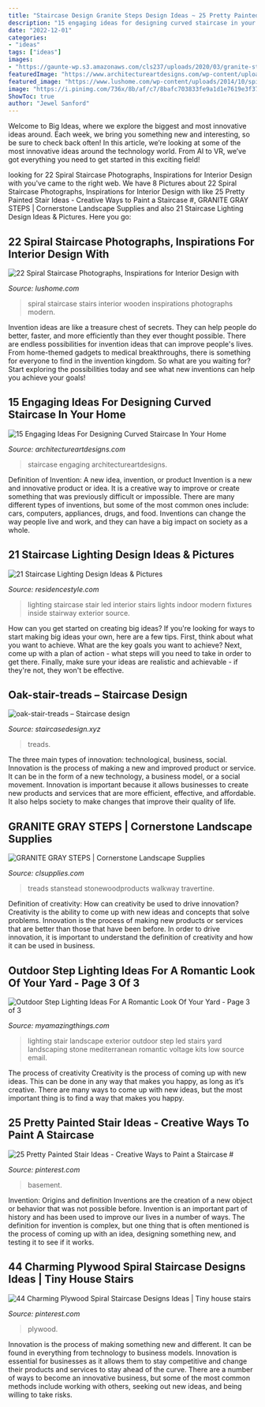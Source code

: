 ```yaml
---
title: "Staircase Design Granite Steps Design Ideas ~ 25 Pretty Painted Stair Ideas"
description: "15 engaging ideas for designing curved staircase in your home"
date: "2022-12-01"
categories:
- "ideas"
tags: ["ideas"]
images:
- "https://gaunte-wp.s3.amazonaws.com/cls237/uploads/2020/03/granite-steps-600x704.jpg"
featuredImage: "https://www.architectureartdesigns.com/wp-content/uploads/2016/03/7-42.jpg"
featured_image: "https://www.lushome.com/wp-content/uploads/2014/10/spiral-stairs-interior-design-ideas-1.jpg"
image: "https://i.pinimg.com/736x/8b/af/c7/8bafc703833fe9a1d1e7619e3f379aab.jpg"
ShowToc: true
author: "Jewel Sanford"
---
```



Welcome to Big Ideas, where we explore the biggest and most innovative ideas around. Each week, we bring you something new and interesting, so be sure to check back often! In this article, we’re looking at some of the most innovative ideas around the technology world. From AI to VR, we’ve got everything you need to get started in this exciting field!

	

		
looking for 22 Spiral Staircase Photographs, Inspirations for Interior Design with you've came to the right web. We have 8 Pictures about 22 Spiral Staircase Photographs, Inspirations for Interior Design with like 25 Pretty Painted Stair Ideas - Creative Ways to Paint a Staircase #, GRANITE GRAY STEPS | Cornerstone Landscape Supplies and also 21 Staircase Lighting Design Ideas &amp; Pictures. Here you go:
		
    
## 22 Spiral Staircase Photographs, Inspirations For Interior Design With

<img loading=lazy src="https://www.lushome.com/wp-content/uploads/2014/10/spiral-stairs-interior-design-ideas-1.jpg" onerror="this.onerror=null;this.src='https://tse1.mm.bing.net/th?id=OIP.hb0HQw60uGeIZDaNoSVbZAAAAA&amp;pid=15.1';" alt="22 Spiral Staircase Photographs, Inspirations for Interior Design with">

_Source: lushome.com_

>spiral staircase stairs interior wooden inspirations photographs modern. 

	

Invention ideas are like a treasure chest of secrets. They can help people do better, faster, and more efficiently than they ever thought possible. There are endless possibilities for invention ideas that can improve people's lives. From home-themed gadgets to medical breakthroughs, there is something for everyone to find in the invention kingdom. So what are you waiting for? Start exploring the possibilities today and see what new inventions can help you achieve your goals!

    
## 15 Engaging Ideas For Designing Curved Staircase In Your Home

<img loading=lazy src="https://www.architectureartdesigns.com/wp-content/uploads/2016/03/7-42.jpg" onerror="this.onerror=null;this.src='https://tse1.mm.bing.net/th?id=OIP.jTzi1F9Y25KJuzLEPQQj7wHaE7&amp;pid=15.1';" alt="15 Engaging Ideas For Designing Curved Staircase In Your Home">

_Source: architectureartdesigns.com_

>staircase engaging architectureartdesigns. 

	

Definition of Invention: A new idea, invention, or product
Invention is a new and innovative product or idea. It is a creative way to improve or create something that was previously difficult or impossible. There are many different types of inventions, but some of the most common ones include: cars, computers, appliances, drugs, and food. Inventions can change the way people live and work, and they can have a big impact on society as a whole.

    
## 21 Staircase Lighting Design Ideas &amp; Pictures

<img loading=lazy src="https://www.residencestyle.com/wp-content/uploads/2015/03/LED-Indoor-Stair-Lighting-Fixtures.jpg" onerror="this.onerror=null;this.src='https://tse1.mm.bing.net/th?id=OIP.f9kc9mA6Huo3f4ib_odhMgHaLQ&amp;pid=15.1';" alt="21 Staircase Lighting Design Ideas &amp; Pictures">

_Source: residencestyle.com_

>lighting staircase stair led interior stairs lights indoor modern fixtures inside stairway exterior source. 

	

How can you get started on creating big ideas?
If you're looking for ways to start making big ideas your own, here are a few tips. First, think about what you want to achieve. What are the key goals you want to achieve? Next, come up with a plan of action - what steps will you need to take in order to get there. Finally, make sure your ideas are realistic and achievable - if they're not, they won't be effective.

    
## Oak-stair-treads – Staircase Design

<img loading=lazy src="http://staircasedesign.xyz/wp-content/uploads/2016/03/oak-stair-treads_0.jpg" onerror="this.onerror=null;this.src='https://tse2.mm.bing.net/th?id=OIP.M1xDJUdALqQE0N5iMCt58gHaJ4&amp;pid=15.1';" alt="oak-stair-treads – Staircase design">

_Source: staircasedesign.xyz_

>treads. 

	

The three main types of innovation: technological, business, social.
Innovation is the process of making a new and improved product or service. It can be in the form of a new technology, a business model, or a social movement. Innovation is important because it allows businesses to create new products and services that are more efficient, effective, and affordable. It also helps society to make changes that improve their quality of life.

    
## GRANITE GRAY STEPS | Cornerstone Landscape Supplies

<img loading=lazy src="https://gaunte-wp.s3.amazonaws.com/cls237/uploads/2020/03/granite-steps-600x704.jpg" onerror="this.onerror=null;this.src='https://tse2.mm.bing.net/th?id=OIP.qvTAOh7wsZ8-6lvuERw-pgHaIs&amp;pid=15.1';" alt="GRANITE GRAY STEPS | Cornerstone Landscape Supplies">

_Source: clsupplies.com_

>treads stanstead stonewoodproducts walkway travertine. 

	

Definition of creativity: How can creativity be used to drive innovation?
Creativity is the ability to come up with new ideas and concepts that solve problems. Innovation is the process of making new products or services that are better than those that have been before. In order to drive innovation, it is important to understand the definition of creativity and how it can be used in business.

    
## Outdoor Step Lighting Ideas For A Romantic Look Of Your Yard - Page 3 Of 3

<img loading=lazy src="https://myamazingthings.com/wp-content/uploads/2017/03/mediterranean-landscape.jpg" onerror="this.onerror=null;this.src='https://tse3.mm.bing.net/th?id=OIP.jm899ICtGZfzGAhm4Gx7TgHaJ3&amp;pid=15.1';" alt="Outdoor Step Lighting Ideas For A Romantic Look Of Your Yard - Page 3 of 3">

_Source: myamazingthings.com_

>lighting stair landscape exterior outdoor step led stairs yard landscaping stone mediterranean romantic voltage kits low source email. 

	

The process of creativity
Creativity is the process of coming up with new ideas. This can be done in any way that makes you happy, as long as it’s creative. There are many ways to come up with new ideas, but the most important thing is to find a way that makes you happy.

    
## 25 Pretty Painted Stair Ideas - Creative Ways To Paint A Staircase #

<img loading=lazy src="https://i.pinimg.com/736x/8b/af/c7/8bafc703833fe9a1d1e7619e3f379aab.jpg" onerror="this.onerror=null;this.src='https://tse1.mm.bing.net/th?id=OIP.hnALKiZjkmsRDTU_haa5CwHaLH&amp;pid=15.1';" alt="25 Pretty Painted Stair Ideas - Creative Ways to Paint a Staircase #">

_Source: pinterest.com_

>basement. 

	

Invention: Origins and definition
Inventions are the creation of a new object or behavior that was not possible before. Invention is an important part of history and has been used to improve our lives in a number of ways. The definition for invention is complex, but one thing that is often mentioned is the process of coming up with an idea, designing something new, and testing it to see if it works.

    
## 44 Charming Plywood Spiral Staircase Designs Ideas | Tiny House Stairs

<img loading=lazy src="https://i.pinimg.com/736x/72/07/41/720741f199789ea8a60123ab6597dcf7.jpg" onerror="this.onerror=null;this.src='https://tse2.mm.bing.net/th?id=OIP.ivv57ZvV_Lf1o7RnLAsrLQHaJ3&amp;pid=15.1';" alt="44 Charming Plywood Spiral Staircase Designs Ideas | Tiny house stairs">

_Source: pinterest.com_

>plywood. 

	

Innovation is the process of making something new and different. It can be found in everything from technology to business models. Innovation is essential for businesses as it allows them to stay competitive and change their products and services to stay ahead of the curve. There are a number of ways to become an innovative business, but some of the most common methods include working with others, seeking out new ideas, and being willing to take risks.


